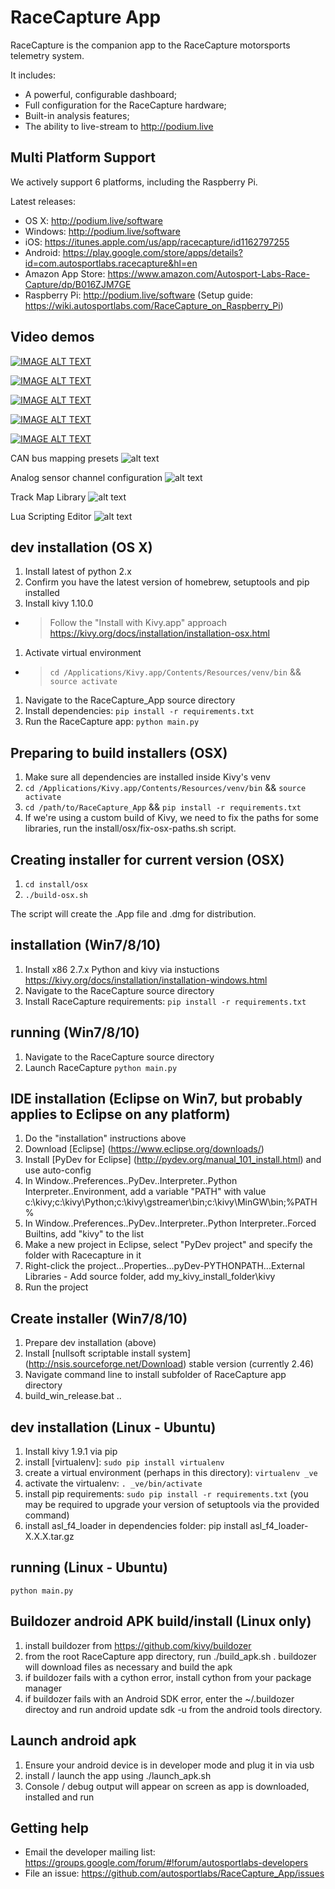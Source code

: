 RaceCapture App
===============

RaceCapture is the companion app to the RaceCapture motorsports telemetry system.

It includes:

* A powerful, configurable dashboard;
* Full configuration for the RaceCapture hardware;
* Built-in analysis features;
* The ability to live-stream to http://podium.live

## Multi Platform Support
We actively support 6 platforms, including the Raspberry Pi.

Latest releases:
* OS X: http://podium.live/software
* Windows: http://podium.live/software
* iOS: https://itunes.apple.com/us/app/racecapture/id1162797255
* Android: https://play.google.com/store/apps/details?id=com.autosportlabs.racecapture&hl=en
* Amazon App Store: https://www.amazon.com/Autosport-Labs-Race-Capture/dp/B016ZJM7GE
* Raspberry Pi: http://podium.live/software (Setup guide: https://wiki.autosportlabs.com/RaceCapture_on_Raspberry_Pi)

## Video demos

[![IMAGE ALT TEXT](http://img.youtube.com/vi/V3cO3CyOD5E/0.jpg)](http://www.youtube.com/watch?v=V3cO3CyOD5E "RaceCapture first time setup and tour")

[![IMAGE ALT TEXT](http://img.youtube.com/vi/i3vy7cS1zgU/0.jpg)](http://www.youtube.com/watch?v=i3vy7cS1zgU "RaceCapture dashboard")

[![IMAGE ALT TEXT](http://img.youtube.com/vi/T24ndKBUS3Y/0.jpg)](http://www.youtube.com/watch?v=T24ndKBUS3Y "Advanced visualizations") 

[![IMAGE ALT TEXT](http://img.youtube.com/vi/Hi9nA2N87RY/0.jpg)](http://www.youtube.com/watch?v=Hi9nA2N87RY "In-app analysis features")

[![IMAGE ALT TEXT](http://img.youtube.com/vi/ekTP0x-aCHs/0.jpg)](http://www.youtube.com/watch?v=ekTP0x-aCHs "Create your own track maps")

CAN bus mapping presets
![alt text](demo_screenshots/CAN_mapping_presets.png?raw=true)

Analog sensor channel configuration
![alt text](demo_screenshots/analog_channel_config.png?raw=true)

Track Map Library
![alt text](demo_screenshots/track_map_library.gif?raw=true)

Lua Scripting Editor
![alt text](demo_screenshots/lua_scripting_editor.png?raw=true)
 
## dev installation (OS X)

1. Install latest of python 2.x
1. Confirm you have the latest version of homebrew, setuptools and pip installed
1. Install kivy 1.10.0 
- > Follow the "Install with Kivy.app" approach https://kivy.org/docs/installation/installation-osx.html
1. Activate virtual environment
- > `cd /Applications/Kivy.app/Contents/Resources/venv/bin` && `source activate`
1. Navigate to the RaceCapture_App source directory
1. Install dependencies: `pip install -r requirements.txt`
1. Run the RaceCapture app: `python main.py`

## Preparing to build installers (OSX)

1. Make sure all dependencies are installed inside Kivy's venv 
1. `cd /Applications/Kivy.app/Contents/Resources/venv/bin` && `source activate`
1. `cd /path/to/RaceCapture_App` && `pip install -r requirements.txt`
1. If we're using a custom build of Kivy, we need to fix the paths for some libraries, run the install/osx/fix-osx-paths.sh script.


## Creating installer for current version (OSX)
1. `cd install/osx`
1. `./build-osx.sh`

The script will create the .App file and .dmg for distribution.

## installation (Win7/8/10)

1. Install x86 2.7.x Python and kivy via instuctions https://kivy.org/docs/installation/installation-windows.html
1. Navigate to the RaceCapture source directory
1. Install RaceCapture requirements: `pip install -r requirements.txt`

## running (Win7/8/10)

1. Navigate to the RaceCapture source directory
1. Launch RaceCapture `python main.py`

## IDE installation (Eclipse on Win7, but probably applies to Eclipse on any platform)

1. Do the "installation" instructions above
1. Download [Eclipse] (https://www.eclipse.org/downloads/)
1. Install [PyDev for Eclipse] (http://pydev.org/manual_101_install.html) and use auto-config
1. In Window..Preferences..PyDev..Interpreter..Python Interpreter..Environment, add a variable "PATH" with value c:\kivy;c:\kivy\Python;c:\kivy\gstreamer\bin;c:\kivy\MinGW\bin;%PATH%
1. In Window..Preferences..PyDev..Interpreter..Python Interpreter..Forced Builtins, add "kivy" to the list
1. Make a new project in Eclipse, select "PyDev project" and specify the folder with Racecapture in it
1. Right-click the project...Properties...pyDev-PYTHONPATH...External Libraries - Add source folder, add my_kivy_install_folder\kivy
1. Run the project

## Create installer (Win7/8/10)

1. Prepare dev installation (above)
1. Install [nullsoft scriptable install system] (http://nsis.sourceforge.net/Download) stable version (currently 2.46)
1. Navigate command line to install subfolder of RaceCapture app directory
1. build_win_release.bat <major>.<minor>.<bugfix>
 
## dev installation (Linux - Ubuntu)

1. Install kivy 1.9.1 via pip
1. install [virtualenv]: `sudo pip install virtualenv`
1. create a virtual environment (perhaps in this directory): `virtualenv _ve`
1. activate the virtualenv: `. _ve/bin/activate`
1. install pip requirements: `sudo pip install -r requirements.txt` (you may be required to upgrade your version of setuptools via the provided command)
1. install asl_f4_loader in dependencies folder: pip install asl_f4_loader-X.X.X.tar.gz

## running (Linux - Ubuntu)

    python main.py

## Buildozer android APK build/install (Linux only)

1. install buildozer from https://github.com/kivy/buildozer
1. from the root RaceCapture app directory, run ./build_apk.sh . buildozer will download files as necessary and build the apk
1. if buildozer fails with a cython error, install cython from your package manager
1. if buildozer fails with an Android SDK error, enter the ~/.buildozer directoy and run android update sdk -u from the android tools directory.

## Launch android apk
1. Ensure your android device is in developer mode and plug it in via usb
1. install / launch the app using ./launch_apk.sh
1. Console / debug output will appear on screen as app is downloaded, installed and run

## Getting help
* Email the developer mailing list: https://groups.google.com/forum/#!forum/autosportlabs-developers
* File an issue: https://github.com/autosportlabs/RaceCapture_App/issues
